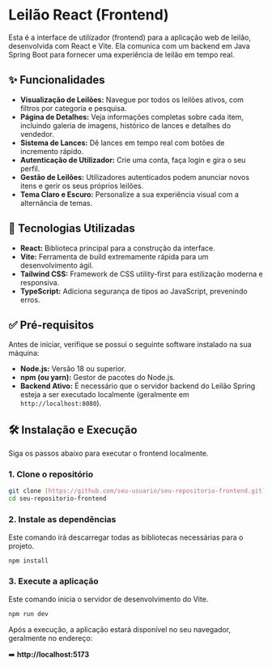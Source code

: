 # Leilão React (Frontend)

Esta é a interface de utilizador (frontend) para a aplicação web de leilão, desenvolvida com React e Vite. Ela comunica com um backend em Java Spring Boot para fornecer uma experiência de leilão em tempo real.

## ✨ Funcionalidades

-   **Visualização de Leilões:** Navegue por todos os leilões ativos, com filtros por categoria e pesquisa.
-   **Página de Detalhes:** Veja informações completas sobre cada item, incluindo galeria de imagens, histórico de lances e detalhes do vendedor.
-   **Sistema de Lances:** Dê lances em tempo real com botões de incremento rápido.
-   **Autenticação de Utilizador:** Crie uma conta, faça login e gira o seu perfil.
-   **Gestão de Leilões:** Utilizadores autenticados podem anunciar novos itens e gerir os seus próprios leilões.
-   **Tema Claro e Escuro:** Personalize a sua experiência visual com a alternância de temas.

## 🚀 Tecnologias Utilizadas

-   **React:** Biblioteca principal para a construção da interface.
-   **Vite:** Ferramenta de build extremamente rápida para um desenvolvimento ágil.
-   **Tailwind CSS:** Framework de CSS utility-first para estilização moderna e responsiva.
-   **TypeScript:** Adiciona segurança de tipos ao JavaScript, prevenindo erros.

## ✅ Pré-requisitos

Antes de iniciar, verifique se possui o seguinte software instalado na sua máquina:

-   **Node.js:** Versão 18 ou superior.
-   **npm (ou yarn):** Gestor de pacotes do Node.js.
-   **Backend Ativo:** É necessário que o servidor backend do Leilão Spring esteja a ser executado localmente (geralmente em `http://localhost:8080`).

## 🛠️ Instalação e Execução

Siga os passos abaixo para executar o frontend localmente.

### 1. Clone o repositório

```bash
git clone [https://github.com/seu-usuario/seu-repositorio-frontend.git](https://github.com/seu-usuario/seu-repositorio-frontend.git)
cd seu-repositorio-frontend
```

### 2. Instale as dependências

Este comando irá descarregar todas as bibliotecas necessárias para o projeto.

```bash
npm install
```

### 3. Execute a aplicação

Este comando inicia o servidor de desenvolvimento do Vite.

```bash
npm run dev
```

Após a execução, a aplicação estará disponível no seu navegador, geralmente no endereço:

➡️ **http://localhost:5173**
